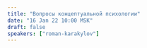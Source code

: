 ```yaml
---
title: "Вопросы концептуальной психологии"
date: "16 Jan 22 10:00 MSK"
draft: false
speakers: ["roman-karakylov"]
---
```

